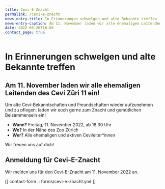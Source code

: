 ```yaml
---
title: Cevi-E Znacht
permalink: /cevi-e-znacht
news-entry-title: In Erinnerungen schwelgen und alte Bekannte treffen
news-entry-caption: Am 11. November laden wir alle ehemaligen Leitenden des Cevi Züri 11 ein!
date: 2022-06-26T16:00
contact_page: true
---
```


# In Erinnerungen schwelgen und alte Bekannte treffen

## Am 11. November laden wir alle ehemaligen Leitenden des Cevi Züri 11 ein!

Um alte Cevi-Bekanntschaften und Freundschaften wieder aufzunehmen und zu
pflegen, laden wir euch gerne zum Znacht und gemütlichen Beisammensein ein!

- **Wann?** Freitag, 11. November 2022, ab 18.30 Uhr
- **Wo?** In der Nähe des Zoo Zürich
- **Wer?** Alle ehemaligen und aktiven Cevileiter*innen

Wir freuen uns auf dich!

## Anmeldung für Cevi-E-Znacht

Wir melden uns für den Cevi-E-Znacht am 11. November 2022 an.

[[ contact-form :: forms/cevi-e-znacht.yml ]]
